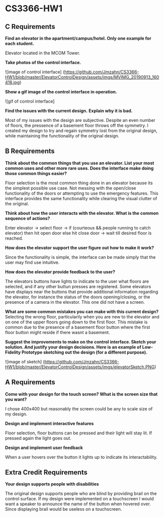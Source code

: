 # CS3366-HW1


## C Requirements

__Find an elevator in the apartment/campus/hotel. Only one example for each student.__

  Elevator located in the MCOM Tower.

__Take photos of the control interface.__

![image of control interface]
(https://github.com/Jmzahn/CS3366-HW1/blob/master/ElevatorControlDesign/assets/imgs/MVIMG_20190913_160418.jpg)

__Show a gif image of the control interface in operation.__

![gif of control interface]

__Find the issues with the current design.__
__Explain why it is bad.__

  Most of my issues with the design are subjective. Despite an even number of floors, the pressence of a basement floor throws off the symmetry. I created my design to try and regain symmetry lost from the original design, while maintaining the functionality of the original design.


## B Requirements

__Think about the common things that you use an elevator. List your most common uses and other more rare uses. Does the interface make doing those common things easier?__

  Floor selection is the most common thing done in an elevator because its the simplest possible use case. Not messing with the open/close functionality of the doors or attempting to use the emergency features. This interface provides the same functionality while clearing the visual clutter of the original.

__Think about how the user interacts with the elevator. What is the common sequence of actions?__

  Enter elevator -> select floor -> if (courteous && people running to catch elevator) then hit open door else hit close door -> wait till desired floor is reached.

__How does the elevator support the user figure out how to make it work?__

  Since the functionality is simple, the interface can be made simply that the user may find use intuitive. 

__How does the elevator provide feedback to the user?__

  The elevators buttons have lights to indicate to the user what floors are selected, and if any other buttun presses are registered. Some elevators have displays near the buttons that provide additional information regarding the elevator, for instance the status of the doors opening/closing, or the presence of a camera in the elevator. This one did not have a screen.

__What are some common mistakes you can make with this current design?__
  Selecting the wrong floor, particularily when you are new to the elevator and on one of the upper floors going down to the first floor. This mistake is common due to the presence of a basement floor button where the first floor button might reside if there wasnt a basement.

__Suggest the improvements to make on the control interface. Sketch your solution. And justify your design decisions. Here is an example of Low-Fidelity Prototype sketching out the design (for a different purpose).__

![image of sketch]
(https://github.com/Jmzahn/CS3366-HW1/blob/master/ElevatorControlDesign/assets/imgs/elevatorSketch.PNG)

## A Requirements

__Come with your design for the touch screen? What is the screen size that you want?__

  I chose 400x400 but reasonably the screen could be any to scale size of my design.
  
__Design and implement interactive features__

  Floor selection, floor buttons can be pressed and their light will stay lit. If pressed again the light goes out.
  
__Design and implement user feedback__

  When a user hovers over the button it lights up to indicate its interactability.

## Extra Credit Requirements

__Your design supports people with disabilities__

  The original design supports people who are blind by providing brail on the control surface. If my design were implemented on a touchscreen I would want a speaker to announce the name of the button when hovered over. Since displaying brail would be useless on a touchscreen. 

